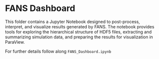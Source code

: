 # FANS Dashboard
This folder contains a Jupyter Notebook designed to post-process, interpret, and visualize results generated by FANS. The notebook provides tools for exploring the hierarchical structure of HDF5 files, extracting and summarizing simulation data, and preparing the results for visualization in ParaView.

For further details follow along `FANS_Dashboard.ipynb`